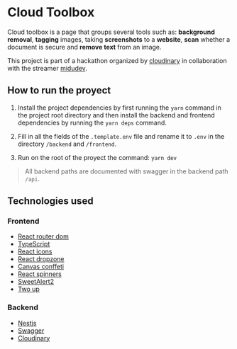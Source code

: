 # Cloud Toolbox

Cloud toolbox is a page that groups several tools such as: **background removal**, **tagging** images, taking **screenshots** to a **website**, **scan** whether a document is secure and **remove text** from an image.

This project is part of a hackathon organized by [cloudinary](https://cloudinary.com/) in collaboration with the streamer [midudev](https://github.com/midudev).

## How to run the proyect

1. Install the project dependencies by first running the `yarn` command in the project root directory and then install the backend and frontend dependencies by running the `yarn deps` command.

2. Fill in all the fields of the `.template.env` file and rename it to `.env` in the directory `/backend` and `/frontend`.

3. Run on the root of the proyect the command: `yarn dev`

> All backend paths are documented with swagger in the backend path `/api`.

## Technologies used

### Frontend

- [React router dom](https://reactrouter.com/en/main)
- [TypeScript](https://www.typescriptlang.org/)
- [React icons](https://react-icons.github.io/react-icons)
- [React dropzone](https://react-dropzone.js.org/)
- [Canvas conffeti](https://github.com/catdad/canvas-confetti#readme)
- [React spinners](https://www.davidhu.io/react-spinners/)
- [SweetAlert2](https://sweetalert2.github.io/)
- [Two up](https://github.com/GoogleChromeLabs/two-up#readme)

### Backend

- [Nestjs](https://nestjs.com/)
- [Swagger](https://swagger.io/)
- [Cloudinary](https://cloudinary.com/)
